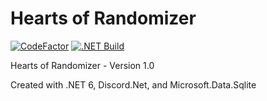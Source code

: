 # Hearts of Randomizer

[![CodeFactor](https://www.codefactor.io/repository/github/the-mighty-mo/hoi4bot/badge)](https://www.codefactor.io/repository/github/the-mighty-mo/hoi4bot)
[![.NET Build](https://github.com/the-mighty-mo/HOI4Bot/actions/workflows/dotnet.yml/badge.svg)](https://github.com/the-mighty-mo/HOI4Bot/actions/workflows/dotnet.yml)

Hearts of Randomizer - Version 1.0

Created with .NET 6, Discord.Net, and Microsoft.Data.Sqlite

